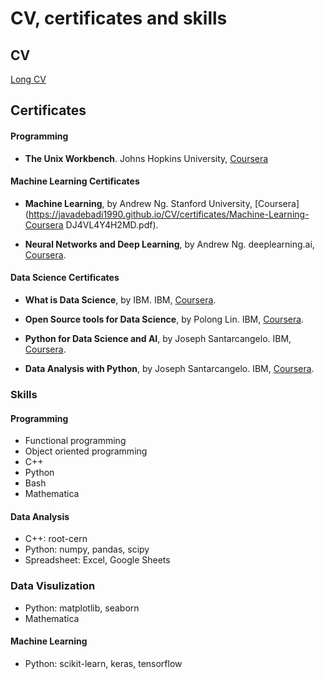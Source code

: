 # CV, certificates and skills
## CV
[Long CV](https://javadebadi1990.github.io/CV/Javad-Ebadi-CV.pdf)

## Certificates
#### Programming
- **The Unix Workbench**. Johns Hopkins University, [Coursera](https://javadebadi1990.github.io/CV/certificates/The-Unix-Workbench.pdf)

#### Machine Learning Certificates
- **Machine Learning**, by Andrew Ng. Stanford University, [Coursera](https://javadebadi1990.github.io/CV/certificates/Machine-Learning-Coursera DJ4VL4Y4H2MD.pdf).

- **Neural Networks and Deep Learning**, by Andrew Ng. deeplearning.ai, [Coursera](https://javadebadi1990.github.io/CV/certificates/Deep-Learning-1-GU3E7YMC3GG6.pdf).

#### Data Science Certificates
- **What is Data Science**, by IBM. IBM, [Coursera](https://javadebadi1990.github.io/CV/certificates/What-is-data-science.pdf).

- **Open Source tools for Data Science**, by Polong Lin. IBM, [Coursera](https://javadebadi1990.github.io/CV/certificates/IBM-open-source-tools-for-data-science.pdf).

- **Python for Data Science and AI**, by Joseph Santarcangelo. IBM, [Coursera](https://javadebadi1990.github.io/CV/certificates/IBM-Python-for-Data-Science-and-AI.pdf).

- **Data Analysis with Python**, by Joseph Santarcangelo. IBM, [Coursera](https://javadebadi1990.github.io/CV/certificates/IBM-Data-Analysis-with-Python.pdf).


<div data-iframe-width="150" data-iframe-height="270" data-share-badge-id="ee7d3898-6f1c-4fdf-8dbf-83fc2c10cdcd"></div><script type="text/javascript" async src="//cdn.youracclaim.com/assets/utilities/embed.js"></script>
<div data-iframe-width="150" data-iframe-height="270" data-share-badge-id="4afa9e46-3777-43c7-b0c6-39e8c755bdc1"></div><script type="text/javascript" async src="//cdn.youracclaim.com/assets/utilities/embed.js"></script>
<div data-iframe-width="150" data-iframe-height="270" data-share-badge-id="7031c03e-84a9-4578-bed5-4251a9474f76"></div><script type="text/javascript" async src="//cdn.youracclaim.com/assets/utilities/embed.js"></script>
<div data-iframe-width="150" data-iframe-height="270" data-share-badge-id="80b64207-4838-47cf-80f2-f662a9827a22"></div><script type="text/javascript" async src="//cdn.youracclaim.com/assets/utilities/embed.js"></script>

### Skills   

#### Programming
- Functional programming
- Object oriented programming
- C++
- Python
- Bash
- Mathematica    

#### Data Analysis
- C++: root-cern
- Python: numpy, pandas, scipy
- Spreadsheet: Excel, Google Sheets    

### Data Visulization
- Python: matplotlib, seaborn
- Mathematica    

#### Machine Learning
- Python: scikit-learn, keras, tensorflow


<!--
<table border="0">
	<thead>
		<th></th>
		<th></th>
		<th></th>
                <th></th>
	</thead>
	<tr>
		<td><strong>Programming</strong></td>
                <td><img src="./images/cpp_logo.png" height="50" ><br>C++</td>
		<td><img src="./images/python_logo_2.png" height="50"><br>Python</td>
		<td><img src="./images/mathematica_11_logo.png" height="50"><br>Mathematica</td>
	</tr>
	<tr>
		<td><strong>Data Analysis</strong></td>
		<td><a href="https://root.cern.ch/"><img src="./images/root.png" height="50"><br>root</a></td>
		<td><a href="https://pandas.pydata.org/"><img src="./images/pandas.png" height="75"><br>pandas</a> <br>  
			<a href="http://www.numpy.org/"><img src="./images/numpy.png" height="50"><br>numpy</a> <br> 
			<a href="https://matplotlib.org/"><img src="./images/matplotlib.svg" height="50"><br>matplotlib</a></td>
		<td></td>
	</tr>
	<tr>
		<td><strong>Machine Learning</strong></td>
		<td><a href="https://root.cern.ch/tmva"><img src="./images/tmva.png" height="50"><br>TMVA</a></td>
		<td><a href="https://scikit-learn.org/"><img src="./images/scikit_learn.png" height="50"><br>scikit-learn</a><br>
            <a href="http://keras.io/"><img  src="./images/keras.png" height="50"><br>keras</a><br>
            <a href="https://www.tensorflow.org/"><img src="./images/tensorflow.png" height="50"><br> tensorflow</a>
        </td>
		<td></td>
	</tr>
</table>
-->

